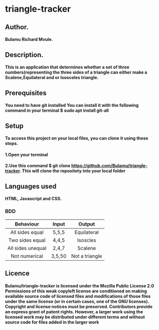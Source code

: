 # triangle-tracker

## Author.
#### Bulamu Richard Mvule.

## Description.
#### This is an application that determines whether a set of three numbers(representing the three sides of a triangle can either make a Scalene,Equilateral and or Isosceles triangle.
## Prerequisites
#### You need to have git installed You can install it with the following command in your terminal $ sudo apt install git-all

## Setup
#### To access this project on your local files, you can clone it using these steps.
#### 1.Open your terminal
#### 2.Use this command $ git clone https://github.com/Bulamu/triangle-tracker. This will clone the repositoty into your local folder

## Languages used
#### HTML, Javascript and CSS.

### BDD

  |Behaviour         |Input       |Output         |
  |:----------------:|:----------:|:-------------:|
  |All sides equal   | 5,5,5      |Equilateral    |
  |Two sides equal   |4,4,5       |Isoscles       |
  |All sides unequal |2,4,7       |Scalene        |
  |Not numerical     |3,5,50      |Not a triangle |

## Licence
#### Bulamu/triangle-tracker is licensed under the Mozilla Public License 2.0 Permissions of this weak copyleft license are conditioned on making available source code of licensed files and modifications of those files under the same license (or in certain cases, one of the GNU licenses). Copyright and license notices must be preserved. Contributors provide an express grant of patent rights. However, a larger work using the licensed work may be distributed under different terms and without source code for files added in the larger work
